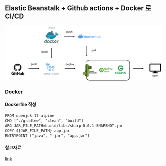 ## Elastic Beanstalk + Github actions + Docker 로 CI/CD

<img src='../image/eb-docker-deploy.png'/>

### Docker

#### Dockerfile 작성

```docker
FROM openjdk:17-alpine
CMD ["./gradlew", "clean", "build"]
ARG JAR_FILE_PATH=build/libs/sharp-0.0.1-SNAPSHOT.jar
COPY ${JAR_FILE_PATH} app.jar
ENTRYPOINT ["java", "-jar", "app.jar"]
```

#### 참고자료

[link](https://taetoungs-branch.tistory.com/202)
